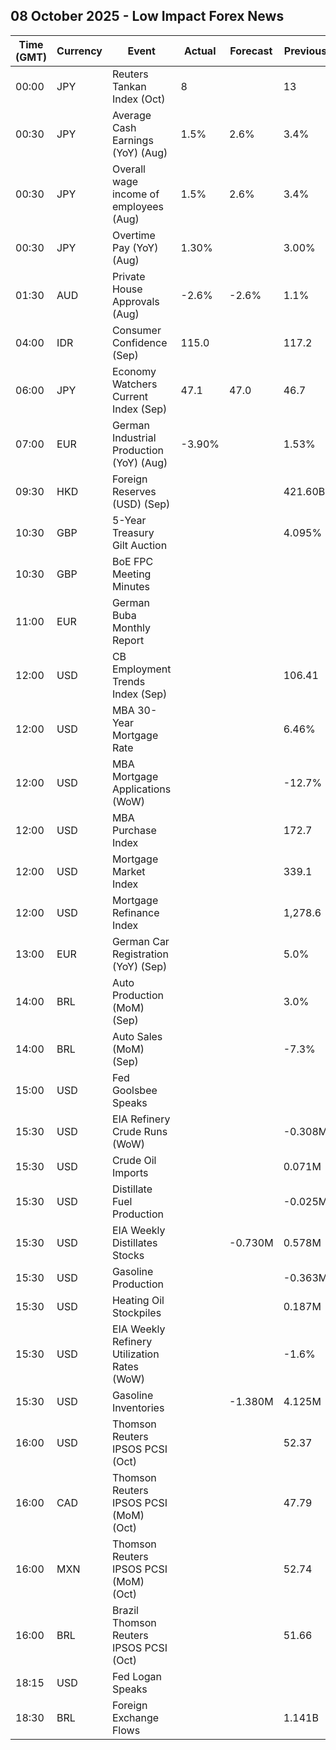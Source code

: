 ## 08 October 2025 - Low Impact Forex News

| Time (GMT) | Currency | Event | Actual | Forecast | Previous |
|------|----------|-------|--------|----------|----------|
| 00:00 | JPY | Reuters Tankan Index (Oct) | 8 |  | 13 |
| 00:30 | JPY | Average Cash Earnings (YoY) (Aug) | 1.5% | 2.6% | 3.4% |
| 00:30 | JPY | Overall wage income of employees (Aug) | 1.5% | 2.6% | 3.4% |
| 00:30 | JPY | Overtime Pay (YoY) (Aug) | 1.30% |  | 3.00% |
| 01:30 | AUD | Private House Approvals (Aug) | -2.6% | -2.6% | 1.1% |
| 04:00 | IDR | Consumer Confidence (Sep) | 115.0 |  | 117.2 |
| 06:00 | JPY | Economy Watchers Current Index (Sep) | 47.1 | 47.0 | 46.7 |
| 07:00 | EUR | German Industrial Production (YoY) (Aug) | -3.90% |  | 1.53% |
| 09:30 | HKD | Foreign Reserves (USD) (Sep) |  |  | 421.60B |
| 10:30 | GBP | 5-Year Treasury Gilt Auction |  |  | 4.095% |
| 10:30 | GBP | BoE FPC Meeting Minutes |  |  |  |
| 11:00 | EUR | German Buba Monthly Report |  |  |  |
| 12:00 | USD | CB Employment Trends Index (Sep) |  |  | 106.41 |
| 12:00 | USD | MBA 30-Year Mortgage Rate |  |  | 6.46% |
| 12:00 | USD | MBA Mortgage Applications (WoW) |  |  | -12.7% |
| 12:00 | USD | MBA Purchase Index |  |  | 172.7 |
| 12:00 | USD | Mortgage Market Index |  |  | 339.1 |
| 12:00 | USD | Mortgage Refinance Index |  |  | 1,278.6 |
| 13:00 | EUR | German Car Registration (YoY) (Sep) |  |  | 5.0% |
| 14:00 | BRL | Auto Production (MoM) (Sep) |  |  | 3.0% |
| 14:00 | BRL | Auto Sales (MoM) (Sep) |  |  | -7.3% |
| 15:00 | USD | Fed Goolsbee Speaks |  |  |  |
| 15:30 | USD | EIA Refinery Crude Runs (WoW) |  |  | -0.308M |
| 15:30 | USD | Crude Oil Imports |  |  | 0.071M |
| 15:30 | USD | Distillate Fuel Production |  |  | -0.025M |
| 15:30 | USD | EIA Weekly Distillates Stocks |  | -0.730M | 0.578M |
| 15:30 | USD | Gasoline Production |  |  | -0.363M |
| 15:30 | USD | Heating Oil Stockpiles |  |  | 0.187M |
| 15:30 | USD | EIA Weekly Refinery Utilization Rates (WoW) |  |  | -1.6% |
| 15:30 | USD | Gasoline Inventories |  | -1.380M | 4.125M |
| 16:00 | USD | Thomson Reuters IPSOS PCSI (Oct) |  |  | 52.37 |
| 16:00 | CAD | Thomson Reuters IPSOS PCSI (MoM) (Oct) |  |  | 47.79 |
| 16:00 | MXN | Thomson Reuters IPSOS PCSI (MoM) (Oct) |  |  | 52.74 |
| 16:00 | BRL | Brazil Thomson Reuters IPSOS PCSI (Oct) |  |  | 51.66 |
| 18:15 | USD | Fed Logan Speaks |  |  |  |
| 18:30 | BRL | Foreign Exchange Flows |  |  | 1.141B |
